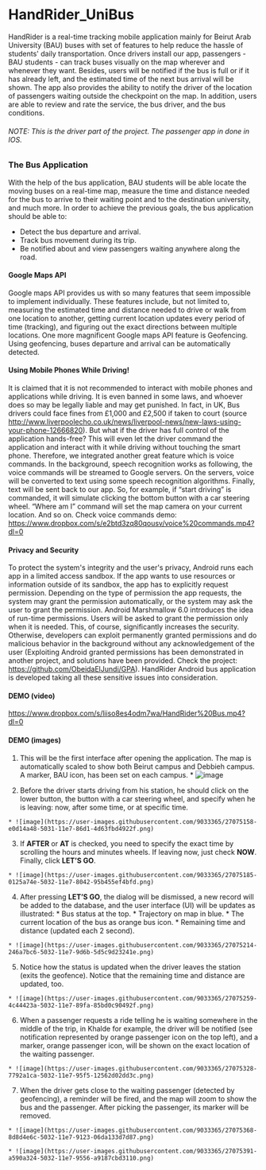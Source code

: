 # HandRider_UniBus
 HandRider is a real-time tracking mobile application mainly for Beirut Arab University (BAU) buses with set of features to help reduce the hassle of students' daily transportation. Once drivers install our app, passengers - BAU students - can track buses visually on the map wherever and whenever they want. Besides, users will be notified if the bus is full or if it has already left, and the estimated time of the next bus arrival will be shown. The app also provides the ability to notify the driver of the location of passengers waiting outside the checkpoint on the map. In addition, users are able to review and rate the service, the bus driver, and the bus conditions.
###### NOTE: This is the driver part of the project. The passenger app in done in IOS.
  
 ### The Bus Application
  With the help of the bus application, BAU students will be able locate the moving buses on a real-time map, measure the time and distance needed for the bus to arrive to their waiting point and to the destination university, and much more. In order to achieve the previous goals, the bus application should be able to:
* Detect the bus departure and arrival.
* Track bus movement during its trip.
* Be notified about and view passengers waiting anywhere along the road.

#### Google Maps API
 Google maps API provides us with so many features that seem impossible to implement individually. These features include, but not limited to, measuring the estimated time and distance needed to drive or walk from one location to another, getting current location updates every period of time (tracking), and figuring out the exact directions between multiple locations. One more magnificent Google maps API feature is Geofencing. Using geofencing, buses departure and arrival can be automatically detected.
 
#### Using Mobile Phones While Driving!
 It is claimed that it is not recommended to interact with mobile phones and applications while driving. It is even banned in some laws, and whoever does so may be legally liable and may get punished. In fact, in UK, Bus drivers could face fines from £1,000 and £2,500 if taken to court (source http://www.liverpoolecho.co.uk/news/liverpool-news/new-laws-using-your-phone-12666820). But what if the driver has full control of the application hands-free? This will even let the driver command the application and interact with it while driving without touching the smart phone. Therefore, we integrated another great feature which is voice commands. In the background, speech recognition works as following, the voice commands will be streamed to Google servers. On the servers, voice will be converted to text using some speech recognition algorithms. Finally, text will be sent back to our app. So, for example, if “start driving” is commanded, it will simulate clicking the bottom button with a car steering wheel. “Where am I” command will set the map camera on your current location. And so on. Check voice commands demo: https://www.dropbox.com/s/e2btd3zq80qousv/voice%20commands.mp4?dl=0
 
 #### Privacy and Security
 To protect the system's integrity and the user's privacy, Android runs each app in a limited access sandbox. If the app wants to use resources or information outside of its sandbox, the app has to explicitly request permission. Depending on the type of permission the app requests, the system may grant the permission automatically, or the system may ask the user to grant the permission. Android Marshmallow 6.0 introduces the idea of run-time permissions. Users will be asked to grant the permission only when it is needed. This, of course, significantly increases the security. Otherwise, developers can exploit permanently granted permissions and do malicious behavior in the background without any acknowledgement of the user (Exploiting Android granted permissions has been demonstrated in another project, and solutions have been provided. Check the project: https://github.com/ObeidaElJundi/GPA). HandRider Android bus application is developed taking all these sensitive issues into consideration.
 
 #### DEMO (video)
  https://www.dropbox.com/s/liiso8es4odm7wa/HandRider%20Bus.mp4?dl=0
  
  #### DEMO (images) 
  1. This will be the first interface after opening the application. The map is automatically scaled to show both Beirut campus and Debbieh campus. A marker, BAU icon, has been set on each campus.
    * ![image](https://user-images.githubusercontent.com/9033365/27075071-9939a0e0-5031-11e7-974d-364d302e44cc.png)
  
  2. Before the driver starts driving from his station, he should click on the lower button, the button with a car steering wheel, and specify when he is leaving: now, after some time, or at specific time.

    * ![image](https://user-images.githubusercontent.com/9033365/27075158-e0d14a48-5031-11e7-86d1-4d63fbd4922f.png)
  
  3. If **AFTER** or **AT** is checked, you need to specify the exact time by scrolling the hours and minutes wheels. If leaving now, just check **NOW**. Finally, click **LET’S GO**.

    * ![image](https://user-images.githubusercontent.com/9033365/27075185-0125a74e-5032-11e7-8042-95b455ef4bfd.png)
  
  4. After pressing **LET’S GO**, the dialog will be dismissed, a new record will be added to the database, and the user interface (UI) will be updates as illustrated:
    * Bus status at the top.
    * Trajectory on map in blue.
    * The current location of the bus as orange bus icon.
    * Remaining time and distance (updated each 2 second).

    * ![image](https://user-images.githubusercontent.com/9033365/27075214-246a7bc6-5032-11e7-9d6b-5d5c9d23241e.png)
  
  5. Notice how the status is updated when the driver leaves the station (exits the geofence). Notice that the remaining time and distance are updated, too.

    * ![image](https://user-images.githubusercontent.com/9033365/27075259-4c44423a-5032-11e7-89fa-85bd0c90492f.png)
  
  6. When a passenger requests a ride telling he is waiting somewhere in the middle of the trip, in Khalde for example, the driver will be notified (see notification represented by orange passenger icon on the top left), and a marker, orange passenger icon, will be shown on the exact location of the waiting passenger.

    * ![image](https://user-images.githubusercontent.com/9033365/27075328-7792a1ca-5032-11e7-95f5-12562d02dd3c.png)
  
  7. When the driver gets close to the waiting passenger (detected by geofencing), a reminder will be fired, and the map will zoom to show the bus and the passenger. After picking the passenger, its marker will be removed.

    * ![image](https://user-images.githubusercontent.com/9033365/27075368-8d8d4e6c-5032-11e7-9123-06da133d7d87.png)

    * ![image](https://user-images.githubusercontent.com/9033365/27075391-a590a324-5032-11e7-9556-a9187cbd3110.png)
